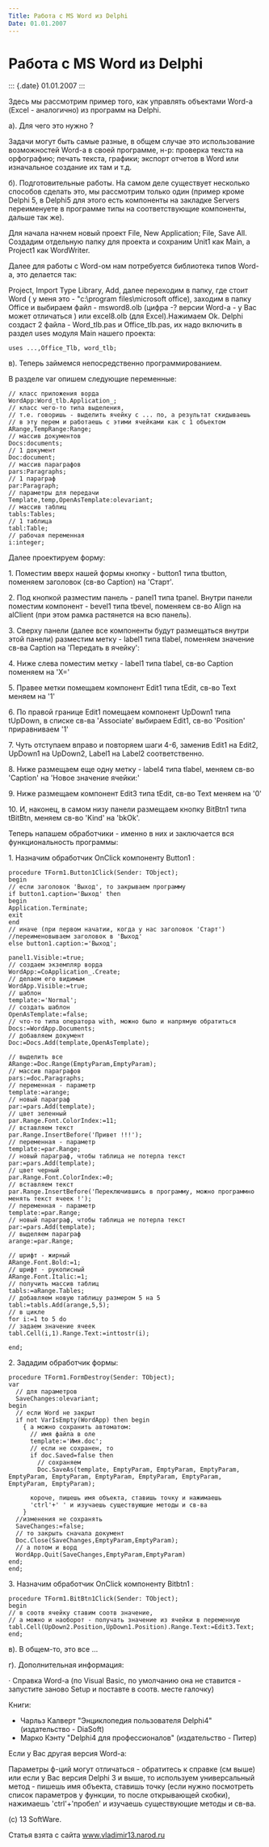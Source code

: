 ```yaml
---
Title: Работа с MS Word из Delphi
Date: 01.01.2007
---
```



Работа с MS Word из Delphi
==========================

::: {.date}
01.01.2007
:::

Здесь мы рассмотрим пример того, как управлять объектами Word-а (Excel -
аналогично) из программ на Delphi.

а). Для чего это нужно ?

Задачи могут быть самые разные, в общем случае это использование
возможностей Word-а в своей программе, н-р: проверка текста на
орфографию; печать текста, графики; экспорт отчетов в Word или
изначальное создание их там и т.д.

б). Подготовительные работы. На самом деле существует несколько способов
сделать это, мы рассмотрим только один (пример кроме Delphi 5, в Delphi5
для этого есть компоненты на закладке Servers переименуете в программе
типы на соответствующие компоненты, дальше так же).

Для начала начнем новый проект File, New Application; File, Save All.
Создадим отдельную папку для проекта и сохраним Unit1 как Main, а
Project1 как WordWriter.

Далее для работы с Word-ом нам потребуется библиотека типов Word-а, это
делается так:

Project, Import Type Library, Add, далее переходим в папку, где стоит
Word ( у меня это - \"c:\\program files\\microsoft office), заходим в
папку Office и выбираем файл - msword8.olb (цифра -? версии Word-а - у
Вас может отличаться ) или excel8.olb (для Excel).Нажимаем Оk. Delphi
создаст 2 файла - Word\_tlb.pas и Office\_tlb.pas, их надо включить в
раздел uses модуля Main нашего проекта:

    uses ...,Office_Tlb, word_tlb;

в). Теперь займемся непосредственно программированием.

В разделе var опишем следующие переменные:

    // класс приложения ворда
    WordApp:Word_tlb.Application_;
    // класс чего-то типа выделения,
    // т.е. говоришь - выделить ячейку с ... по, а результат скидываешь
    // в эту перем и работаешь с этими ячейками как с 1 объектом
    ARange,TempRange:Range;
    // массив документов
    Docs:documents;
    // 1 документ
    Doc:document;
    // массив параграфов
    pars:Paragraphs;
    // 1 параграф
    par:Paragraph;
    // параметры для передачи
    Template,temp,OpenAsTemplate:olevariant;
    // массив таблиц
    tabls:Tables;
    // 1 таблица
    tabl:Table;
    // рабочая переменная 
    i:integer;

Далее проектируем форму:

1\. Поместим вверх нашей формы кнопку - button1 типа tbutton, поменяем
заголовок (св-во Caption) на \'Старт\'.

2\. Под кнопкой разместим панель - panel1 типа tpanel. Внутри панели
поместим компонент - bevel1 типа tbevel, поменяем св-во Align на
alClient (при этом рамка растянется на всю панель).

3\. Сверху панели (далее все компоненты будут размещаться внутри этой
панели) разместим метку - label1 типа tlabel, поменяем значение св-ва
Caption на \'Передать в ячейку\':

4\. Ниже слева поместим метку - label1 типа tlabel, св-во Caption
поменяем на \'X=\'

5\. Правее метки помещаем компонент Edit1 типа tEdit, св-во Text меняем
на \'1\'

6\. По правой границе Edit1 помещаем компонент UpDown1 типа tUpDown, в
списке св-ва \'Associate\' выбираем Edit1, св-во \'Position\'
приравниваем \'1\'

7\. Чуть отступаем вправо и повторяем шаги 4-6, заменив Edit1 на Edit2,
UpDown1 на UpDown2, Label1 на Label2 соответственно.

8\. Ниже размещаем еще одну метку - label4 типа tlabel, меняем св-во
\'Caption\' на \'Новое значение ячейки:\'

9\. Ниже размещаем компонент Edit3 типа tEdit, св-во Text меняем на \'0\'

10\. И, наконец, в самом низу панели размещаем кнопку BitBtn1 типа
tBitBtn, меняем св-во \'Kind\' на \'bkOk\'.

Теперь напашем обработчики - именно в них и заключается вся
функциональность программы:

1\. Назначим обработчик OnClick компоненту Button1 :

    procedure TForm1.Button1Click(Sender: TObject);
    begin
    // если заголовок 'Выход', то закрываем программу
    if button1.caption='Выход' then 
    begin
    Application.Terminate;
    exit
    end
    // иначе (при первом начатии, когда у нас заголовок 'Старт') 
    //переименовываем заголовок в 'Выход'
    else button1.caption:='Выход';
     
    panel1.Visible:=true;
    // создаем экземпляр ворда
    WordApp:=CoApplication_.Create;
    // делаем его видимым
    WordApp.Visible:=true;
    // шаблон
    template:='Normal';
    // создать шаблон
    OpenAsTemplate:=false;
    // что-то типа оператора with, можно было и напрямую обратиться
    Docs:=WordApp.Documents;
    // добавляем документ
    Doc:=Docs.Add(template,OpenAsTemplate);
     
    // выделить все
    ARange:=Doc.Range(EmptyParam,EmptyParam);
    // массив параграфов
    pars:=doc.Paragraphs;
    // переменная - параметр
    template:=arange;
    // новый параграф
    par:=pars.Add(template);
    // цвет зеленный 
    par.Range.Font.ColorIndex:=11;
    // вставляем текст
    par.Range.InsertBefore('Привет !!!');
    // переменная - параметр
    template:=par.Range;
    // новый параграф, чтобы таблица не потерла текст
    par:=pars.Add(template);
    // цвет черный 
    par.Range.Font.ColorIndex:=0;
    // вставляем текст
    par.Range.InsertBefore('Переключившись в программу, можно программно менять текст ячеек !');
    // переменная - параметр
    template:=par.Range;
    // новый параграф, чтобы таблица не потерла текст
    par:=pars.Add(template);
    // выделяем параграф 
    arange:=par.Range;
     
    // шрифт - жирный
    ARange.Font.Bold:=1;
    // шрифт - рукописный
    ARange.Font.Italic:=1;
    // получить массив таблиц
    tabls:=aRange.Tables;
    // добавляем новую таблицу размером 5 на 5
    tabl:=tabls.Add(arange,5,5);
    // в цикле
    for i:=1 to 5 do
    // задаем значение ячеек
    tabl.Cell(i,1).Range.Text:=inttostr(i);
     
    end;

2\. Зададим обработчик формы:

    procedure TForm1.FormDestroy(Sender: TObject);
    var
      // для параметров
      SaveChanges:olevariant; 
    begin
      // если Word не закрыт
      if not VarIsEmpty(WordApp) then begin
        { а можно сохранить автоматом:
          // имя файла в оле
          template:='Имя.doc';
          // если не сохранен, то
          if doc.Saved=false then
            // сохраняем
            Doc.SaveAs(template, EmptyParam, EmptyParam, EmptyParam, EmptyParam, EmptyParam, EmptyParam, EmptyParam, EmptyParam, EmptyParam, EmptyParam);
     
          короче, пишешь имя объекта, ставишь точку и нажимаешь
          'ctrl'+' ' и изучаешь существующие методы и св-ва
        }
      //изменения не сохранять
      SaveChanges:=false;
      // то закрыть сначала документ 
      Doc.Close(SaveChanges,EmptyParam,EmptyParam);
      // а потом и ворд
      WordApp.Quit(SaveChanges,EmptyParam,EmptyParam)
    end;
    end;

3\. Назначим обработчик OnClick компоненту Bitbtn1 :

    procedure TForm1.BitBtn1Click(Sender: TObject);
    begin
    // в соотв ячейку ставим соотв значение, 
    // а можно и наоборот - получать значение из ячейки в переменную
    tabl.Cell(UpDown2.Position,UpDown1.Position).Range.Text:=Edit3.Text;
    end;

в). В общем-то, это все ...

г). Дополнительная информация:

· Справка Word-а (по Visual Basic, по умолчанию она не ставится -
запустите заново Setup и поставте в соотв. месте галочку)

Книги:

- Чарльз Калверт "Энциклопедия пользователя Delphi4"
  (издательство - DiaSoft)
- Марко Кэнту "Delphi4 для профессионалов"
  (издательство - Питер)

Если у Вас другая версия Word-а:

Параметры ф-ций могут отличаться - обратитесь к справке (см выше) или
если у Вас версия Delphi 3 и выше, то используем универсальный метод -
пишешь имя объекта, ставишь точку (если нужно посмотреть список
параметров у функции, то после открывающей скобки), нажимаешь
'ctrl'+'пробел' и изучаешь существующие методы и св-ва.

(c) 13 SoftWare.

Статья взята с сайта www.vladimir13.narod.ru
